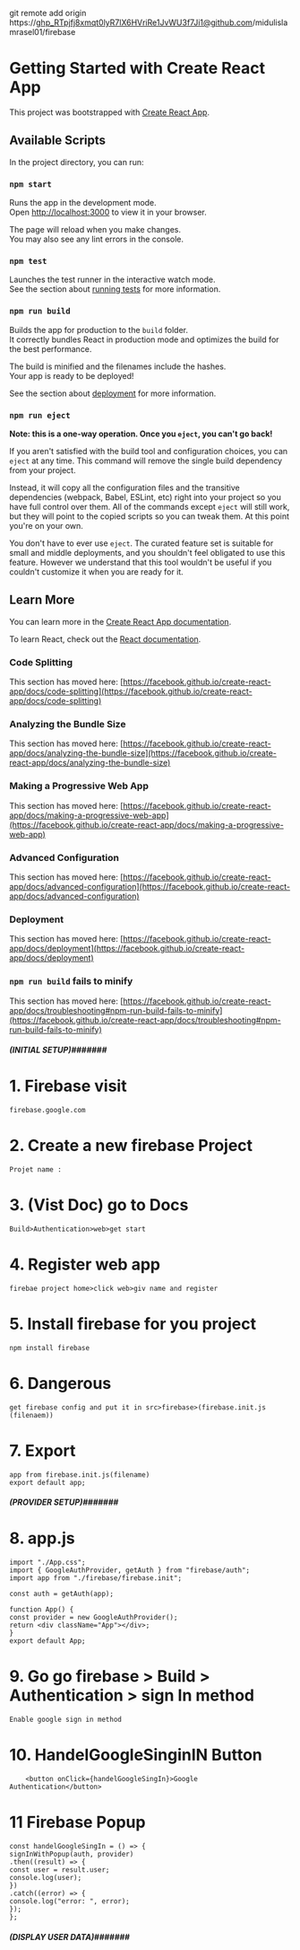  git remote add origin https://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@github.com/midulislamrasel01/firebase

# Getting Started with Create React App

This project was bootstrapped with [Create React App](https://github.com/facebook/create-react-app).

## Available Scripts

In the project directory, you can run:

### `npm start`

Runs the app in the development mode.\
Open [http://localhost:3000](http://localhost:3000) to view it in your browser.

The page will reload when you make changes.\
You may also see any lint errors in the console.

### `npm test`

Launches the test runner in the interactive watch mode.\
See the section about [running tests](https://facebook.github.io/create-react-app/docs/running-tests) for more information.

### `npm run build`

Builds the app for production to the `build` folder.\
It correctly bundles React in production mode and optimizes the build for the best performance.

The build is minified and the filenames include the hashes.\
Your app is ready to be deployed!

See the section about [deployment](https://facebook.github.io/create-react-app/docs/deployment) for more information.

### `npm run eject`

**Note: this is a one-way operation. Once you `eject`, you can't go back!**

If you aren't satisfied with the build tool and configuration choices, you can `eject` at any time. This command will remove the single build dependency from your project.

Instead, it will copy all the configuration files and the transitive dependencies (webpack, Babel, ESLint, etc) right into your project so you have full control over them. All of the commands except `eject` will still work, but they will point to the copied scripts so you can tweak them. At this point you're on your own.

You don't have to ever use `eject`. The curated feature set is suitable for small and middle deployments, and you shouldn't feel obligated to use this feature. However we understand that this tool wouldn't be useful if you couldn't customize it when you are ready for it.

## Learn More

You can learn more in the [Create React App documentation](https://facebook.github.io/create-react-app/docs/getting-started).

To learn React, check out the [React documentation](https://reactjs.org/).

### Code Splitting

This section has moved here: [https://facebook.github.io/create-react-app/docs/code-splitting](https://facebook.github.io/create-react-app/docs/code-splitting)

### Analyzing the Bundle Size

This section has moved here: [https://facebook.github.io/create-react-app/docs/analyzing-the-bundle-size](https://facebook.github.io/create-react-app/docs/analyzing-the-bundle-size)

### Making a Progressive Web App

This section has moved here: [https://facebook.github.io/create-react-app/docs/making-a-progressive-web-app](https://facebook.github.io/create-react-app/docs/making-a-progressive-web-app)

### Advanced Configuration

This section has moved here: [https://facebook.github.io/create-react-app/docs/advanced-configuration](https://facebook.github.io/create-react-app/docs/advanced-configuration)

### Deployment

This section has moved here: [https://facebook.github.io/create-react-app/docs/deployment](https://facebook.github.io/create-react-app/docs/deployment)

### `npm run build` fails to minify

This section has moved here: [https://facebook.github.io/create-react-app/docs/troubleshooting#npm-run-build-fails-to-minify](https://facebook.github.io/create-react-app/docs/troubleshooting#npm-run-build-fails-to-minify)

##### (INITIAL SETUP)#######

# 1. Firebase visit

    firebase.google.com

# 2. Create a new firebase Project

    Projet name :

# 3. (Vist Doc) go to Docs

    Build>Authentication>web>get start

# 4. Register web app

    firebae project home>click web>giv name and register

# 5. Install firebase for you project

    npm install firebase

# 6. Dangerous

    get firebase config and put it in src>firebase>(firebase.init.js (filenaem))

# 7. Export

    app from firebase.init.js(filename)
    export default app;

##### (PROVIDER SETUP)#######

# 8. app.js

    import "./App.css";
    import { GoogleAuthProvider, getAuth } from "firebase/auth";
    import app from "./firebase/firebase.init";

    const auth = getAuth(app);

    function App() {
    const provider = new GoogleAuthProvider();
    return <div className="App"></div>;
    }
    export default App;

# 9. Go go firebase > Build > Authentication > sign In method

    Enable google sign in method

# 10. HandelGoogleSinginIN Button

        <button onClick={handelGoogleSingIn}>Google Authentication</button>

# 11 Firebase Popup

    const handelGoogleSingIn = () => {
    signInWithPopup(auth, provider)
    .then((result) => {
    const user = result.user;
    console.log(user);
    })
    .catch((error) => {
    console.log("error: ", error);
    });
    };

##### (DISPLAY USER DATA)#######
